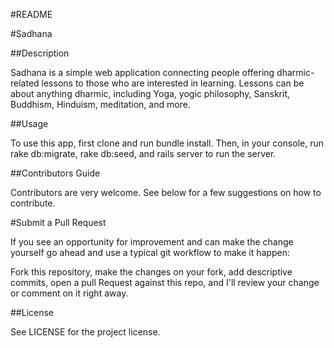 #README

#Sadhana

##Description

Sadhana is a simple web application connecting people offering dharmic-related lessons to those who are interested in learning. Lessons can be about anything dharmic, including Yoga, yogic philosophy, Sanskrit, Buddhism, Hinduism, meditation, and more.

##Usage

To use this app, first clone and run bundle install. Then, in your console, run rake db:migrate, rake db:seed, and rails server to run the server.

##Contributors Guide

Contributors are very welcome. See below for a few suggestions on how to contribute.

#Submit a Pull Request

If you see an opportunity for improvement and can make the change yourself go ahead and use a typical git workflow to make it happen:

Fork this repository, make the changes on your fork, add descriptive commits, open a pull Request against this repo, and I'll review your change or comment on it right away.

##License

See LICENSE for the project license.